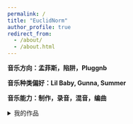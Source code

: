 ```yaml
---
permalink: /
title: "EuclidNorm"
author_profile: true
redirect_from: 
  - /about/
  - /about.html
---
```






**音乐方向：孟菲斯，陷阱，Pluggnb**



**音乐种类偏好：Lil Baby, Gunna, Summer**



**音乐能力：制作，录音，混音，编曲**



<details>
<summary>我的作品</summary>

| 专辑        | 曲目      |
|-----------:|-----------|
|二不传奇     | JavaScript|
|巴蜀回忆     | Python    |
|Not Included| SQL       |

</details>
